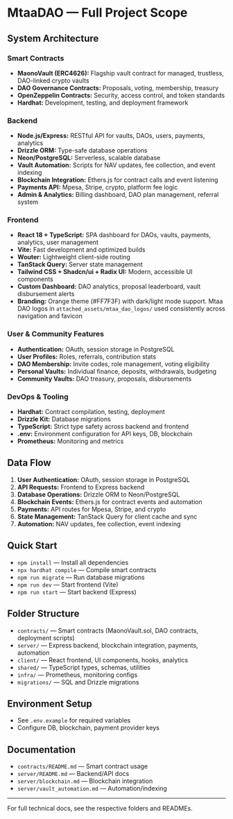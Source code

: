 
# MtaaDAO — Full Project Scope

## System Architecture

### Smart Contracts
- **MaonoVault (ERC4626):** Flagship vault contract for managed, trustless, DAO-linked crypto vaults
- **DAO Governance Contracts:** Proposals, voting, membership, treasury
- **OpenZeppelin Contracts:** Security, access control, and token standards
- **Hardhat:** Development, testing, and deployment framework

### Backend
- **Node.js/Express:** RESTful API for vaults, DAOs, users, payments, analytics
- **Drizzle ORM:** Type-safe database operations
- **Neon/PostgreSQL:** Serverless, scalable database
- **Vault Automation:** Scripts for NAV updates, fee collection, and event indexing
- **Blockchain Integration:** Ethers.js for contract calls and event listening
- **Payments API:** Mpesa, Stripe, crypto, platform fee logic
- **Admin & Analytics:** Billing dashboard, DAO plan management, referral system

### Frontend
- **React 18 + TypeScript:** SPA dashboard for DAOs, vaults, payments, analytics, user management
- **Vite:** Fast development and optimized builds
- **Wouter:** Lightweight client-side routing
- **TanStack Query:** Server state management
- **Tailwind CSS + Shadcn/ui + Radix UI:** Modern, accessible UI components
- **Custom Dashboard:** DAO analytics, proposal leaderboard, vault disbursement alerts
- **Branding:** Orange theme (#FF7F3F) with dark/light mode support. Mtaa DAO logos in `attached_assets/mtaa_dao_logos/` used consistently across navigation and favicon

### User & Community Features
- **Authentication:** OAuth, session storage in PostgreSQL
- **User Profiles:** Roles, referrals, contribution stats
- **DAO Membership:** Invite codes, role management, voting eligibility
- **Personal Vaults:** Individual finance, deposits, withdrawals, budgeting
- **Community Vaults:** DAO treasury, proposals, disbursements

### DevOps & Tooling
- **Hardhat:** Contract compilation, testing, deployment
- **Drizzle Kit:** Database migrations
- **TypeScript:** Strict type safety across backend and frontend
- **.env:** Environment configuration for API keys, DB, blockchain
- **Prometheus:** Monitoring and metrics

## Data Flow
1. **User Authentication:** OAuth, session storage in PostgreSQL
2. **API Requests:** Frontend to Express backend
3. **Database Operations:** Drizzle ORM to Neon/PostgreSQL
4. **Blockchain Events:** Ethers.js for contract events and automation
5. **Payments:** API routes for Mpesa, Stripe, and crypto
6. **State Management:** TanStack Query for client cache and sync
7. **Automation:** NAV updates, fee collection, event indexing

## Quick Start
- `npm install` — Install all dependencies
- `npx hardhat compile` — Compile smart contracts
- `npm run migrate` — Run database migrations
- `npm run dev` — Start frontend (Vite)
- `npm run start` — Start backend (Express)

## Folder Structure
- `contracts/` — Smart contracts (MaonoVault.sol, DAO contracts, deployment scripts)
- `server/` — Express backend, blockchain integration, payments, automation
- `client/` — React frontend, UI components, hooks, analytics
- `shared/` — TypeScript types, schemas, utilities
- `infra/` — Prometheus, monitoring configs
- `migrations/` — SQL and Drizzle migrations

## Environment Setup
- See `.env.example` for required variables
- Configure DB, blockchain, payment provider keys

## Documentation
- `contracts/README.md` — Smart contract usage
- `server/README.md` — Backend/API docs
- `server/blockchain.md` — Blockchain integration
- `server/vault_automation.md` — Automation/indexing

---

For full technical docs, see the respective folders and READMEs.